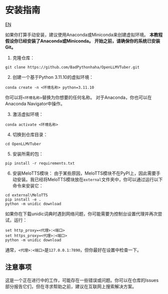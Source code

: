 # 安装指南
[EN](./install.md)

如果你打算手动安装，建议使用Anaconda或Miniconda来创建虚拟环境。
**本教程假设你已经安装了Anaconda或Miniconda。**
**开始之前，请确保你的系统已安装Git。**

1. 克隆仓库：
```batch
git clone https://github.com/BadPythonhaha/OpenLLMVTuber.git
```
2. 创建一个基于Python 3.11.10的虚拟环境：
```batch
conda create -n <环境名称> python=3.11.10
```
你可以将`<环境名称>`替换为你想要的任何名称。
对于Anaconda，你也可以在Anaconda Navigator中操作。

3. 激活虚拟环境：
```batch
conda activate <环境名称>
```
4. 切换到仓库目录：
```batch
cd OpenLLMVTuber
```
5. 安装所需的包：
```batch
pip install -r requirements.txt
```
6. 安装MeloTTS模块：
由于某些原因，MeloTTS模块不在PyPI上，因此需要手动安装。我已经将MeloTTS模块放在`external`文件夹中，你可以通过运行以下命令来安装它：
```batch
cd external\MeloTTS
pip install -e .
python -m unidic download
```
如果你在下载unidic词典时遇到网络问题，你可能需要为控制台设置代理并再次尝试，运行：
```batch
set http_proxy=<代理>:<端口>
set https_proxy=<代理>:<端口>
python -m unidic download
```
通常，`<代理>:<端口>`是`127.0.0.1:7890`，但你最好在设置中检查一下。

## 注意事项
这是一个正在进行中的工作，可能存在一些错误或问题。你可以在仓库的Issues部分报告它们，但在寻求帮助之前，建议在互联网上搜索解决方案。
